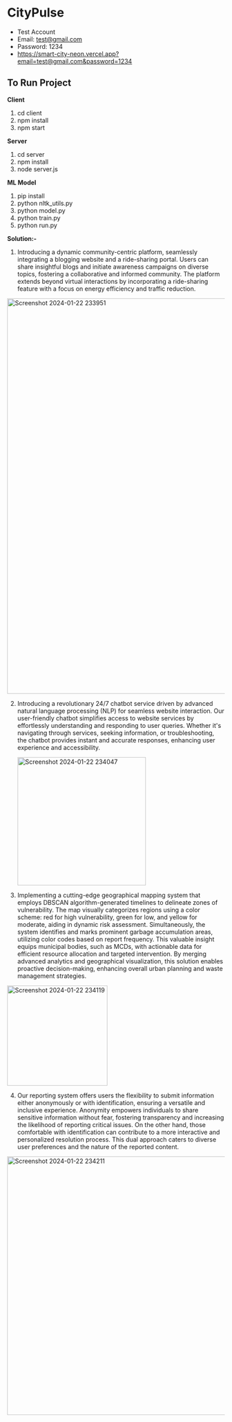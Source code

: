 # CityPulse

- Test Account
- Email: test@gmail.com
- Password: 1234
- https://smart-city-neon.vercel.app?email=test@gmail.com&password=1234

## To Run Project

**Client**

1) cd client
2) npm install
3) npm start

**Server**

1) cd server
2) npm install
3) node server.js

**ML Model**

1) pip install
2) python nltk_utils.py
3) python model.py
4) python train.py
5) python run.py
   
**Solution:-**
1) Introducing a dynamic community-centric platform, seamlessly integrating a blogging website and a ride-sharing portal. Users can share insightful blogs and initiate awareness campaigns on diverse topics, fostering a collaborative and informed community. The platform extends beyond virtual interactions by incorporating a ride-sharing feature with a focus on energy efficiency and traffic reduction. 

<img width="916" alt="Screenshot 2024-01-22 233951" src="https://github.com/AyusGup/SmartCity/assets/145224456/acc351f3-9064-405a-919a-314ab7cc84c9">

2) Introducing a revolutionary 24/7 chatbot service driven by advanced natural language processing (NLP) for seamless website interaction. Our user-friendly chatbot simplifies access to website services by effortlessly understanding and responding to user queries. Whether it's navigating through services, seeking information, or troubleshooting, the chatbot provides instant and accurate responses, enhancing user experience and accessibility.

   <img width="297" alt="Screenshot 2024-01-22 234047" src="https://github.com/AyusGup/SmartCity/assets/145224456/ae0dec88-9eee-4712-8815-34426dae55af">

3) Implementing a cutting-edge geographical mapping system that employs DBSCAN algorithm-generated timelines to delineate zones of vulnerability. The map visually categorizes regions using a color scheme: red for high vulnerability, green for low, and yellow for moderate, aiding in dynamic risk assessment. Simultaneously, the system identifies and marks prominent garbage accumulation areas, utilizing color codes based on report frequency. This valuable insight equips municipal bodies, such as MCDs, with actionable data for efficient resource allocation and targeted intervention. By merging advanced analytics and geographical visualization, this solution enables proactive decision-making, enhancing overall urban planning and waste management strategies.

<img width="232" alt="Screenshot 2024-01-22 234119" src="https://github.com/AyusGup/SmartCity/assets/145224456/3b235bb2-c16f-4313-9afe-bc49514c102a">

4) Our reporting system offers users the flexibility to submit information either anonymously or with identification, ensuring a versatile and inclusive experience. Anonymity empowers individuals to share sensitive information without fear, fostering transparency and increasing the likelihood of reporting critical issues. On the other hand, those comfortable with identification can contribute to a more interactive and personalized resolution process. This dual approach caters to diverse user preferences and the nature of the reported content.
<img width="599" alt="Screenshot 2024-01-22 234211" src="https://github.com/AyusGup/SmartCity/assets/145224456/182cdcc9-27dc-4d57-a9c3-f2610b936289">
   

